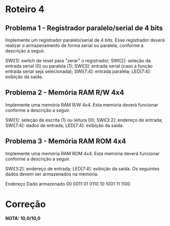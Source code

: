 # Roteiro 4

## Problema 1 - Registrador paralelo/serial de 4 bits
Implemente um registrador paralelo/serial de 4 bits. Esse registrador deverá realizar o armazenamento de forma serial ou paralela, conforme a descrição a seguir.

SWI[1]: switch de reset para "zerar" o registrador;
SWI[2]: seleção da entrada serial (0) ou paralela (1);
SWI[3]: entrada serial (caso a função entrada serial seja selecionada);
SWI[7:4]: entrada paralela;
LED[7:4]: exibição da saída.

## Problema 2 - Memória RAM R/W 4x4
Implemente uma memória RAM R/W 4x4. Esta memória deverá funcionar conforme a descrição a seguir.

SWI[1]: seleção de escrita (1) ou leitura (0);
SWI[3:2]: endereço de entrada;
SWI[7:4]: dados de entrada;
LED[7:4]: exibição da saída.

## Problema 3 - Memória RAM ROM 4x4
Implemente uma memória RAM ROM 4x4. Esta memória deverá funcionar conforme a descrição a seguir.

SWI[3:2]: endereço de entrada;
LED[7:4]: exibição da saída.
Os seguintes dados devem ser armazenados na memória.

Endereço	Dado armazenado
00	            0011
01	            0110
10	            1001
11	            1100

# Correção

**NOTA: 10,0/10,0**
